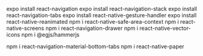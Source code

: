 
expo install react-navigation
expo install react-navigation-stack 
expo install react-navigation-tabs 
expo install react-native-gesture-handler 
expo install react-native-reanimated
npm i react-native-safe-area-context
npm i react-native-screens
npm i react-navigation-drawer
npm i react-native-vector-icons
npm i @egjs/hammerjs

npm i react-navigation-material-bottom-tabs
npm i react-native-paper
